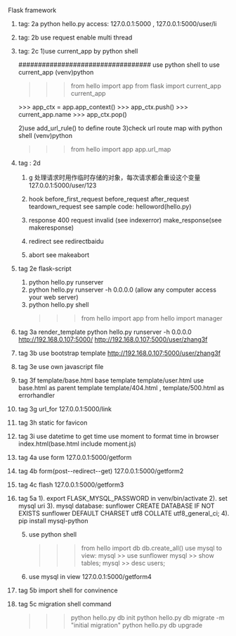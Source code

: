 Flask framework
1. tag: 2a
   python hello.py
   access:  127.0.0.1:5000 ,  127.0.0.1:5000/user/li
2. tag: 2b
   use request
   enable multi thread
3. tag: 2c
   1)use current_app by python shell   

   ##################################
   use python shell to use current_app
   (venv)python
   >>> from hello import app
   >>> from flask import current_app
   >>> current_app
   <LocalProxy unbound>
   >>> app_ctx = app.app_context()
   >>> app_ctx.push()
   >>> current_app.name
   >>> app_ctx.pop()

   2)use add_url_rule() to define route
   3)check url route map with python shell
   (venv)python
   >>>from hello import app
   >>>app.url_map

4. tag : 2d
   1) g 处理请求时用作临时存储的对象，每次请求都会重设这个变量
   127.0.0.1:5000/user/123
   2) hook
      before_first_request
      before_request
      after_request
      teardown_request
      see sample code: helloword(hello.py)

   3) response
      400 request invalid (see indexerror)
      make_response(see makeresponse)
   4) redirect
      see redirectbaidu
   5) abort
      see makeabort
5. tag 2e
   flask-script
   1) python hello.py runserver
   2) python hello.py runserver -h 0.0.0.0  (allow any computer access your web server)
   3) python hello.py shell
      >>> from hello import app
      >>> from hello import manager

6. tag 3a
   render_template
   python hello.py runserver -h 0.0.0.0
   http://192.168.0.107:5000/
   http://192.168.0.107:5000/user/zhang3f
7. tag 3b
   use bootstrap template
   http://192.168.0.107:5000/user/zhang3f
8. tag 3e
   use own javascript file
9. tag 3f
   template/base.html  base template
   template/user.html  use base.html as parent template
   template/404.html , template/500.html as errorhandler
10. tag 3g
   url_for      127.0.0.1:5000/link
11. tag 3h
    static for favicon
12. tag 3i
    use datetime to get time
    use moment to format time in browser
    index.html(base.html include moment.js)
13. tag 4a
    use form    127.0.0.1:5000/getform
14. tag 4b
    form(post--redirect--get) 127.0.0.1:5000/getform2
15. tag 4c
    flash 127.0.0.1:5000/getform3

16. tag 5a
    1). export FLASK_MYSQL_PASSWORD in venv/bin/activate
    2). set mysql uri
    3). mysql database: sunflower
	CREATE DATABASE IF NOT EXISTS sunflower DEFAULT CHARSET utf8 COLLATE utf8_general_ci;
    4). pip install mysql-python 
    
    5) use python shell
       >>> from hello import db
       >>> db.create_all()
       use mysql to view:
       mysql >> use sunflower
       mysql >> show tables;
       mysql >> desc users;

    6) use mysql in view  127.0.0.1:5000/getform4
17. tag 5b
    import shell for convinence
18. tag 5c
    migration shell command
    >>> python hello.py db init
    >>> python hello.py db migrate -m "initial migration"
    >>> python hello.py db upgrade

